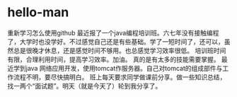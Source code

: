 # hello-man
重新学习怎么使用github
最近报了一个java编程培训班。六七年没有接触编程了，大学时也没学好。不过感觉自己还是有些基础。学了一短时间了，还可以，虽然总是很晚才休息，还是感觉时间不够用。也总感觉学习效率很低。
培训班时间有限，合理利用时间，提高学习效率。加油。
真的是有太多的技能需要掌握。
最近学到java 网络应用开发，使用tomcat作服务器。自己对tomcat的组成部件与工作流程不明，要尽快搞明白。
班上每天要求同学做课前分享。做一些知识总结，找一两个“面试题”。明天（就是今天了）轮到我分享了。

